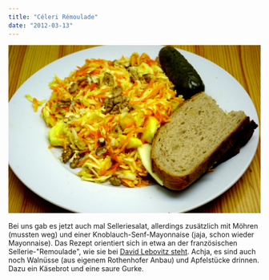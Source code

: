 ```yaml
---
title: "Céleri Rémoulade"
date: "2012-03-13"
---
```


[![](images/imgp8691.jpg "Selleriesalat")](http://apfeleimer.wordpress.com/2012/03/13/celeri-remoulade/imgp8691/)

Bei uns gab es jetzt auch mal Selleriesalat, allerdings zusätzlich mit Möhren (mussten weg) und einer Knoblauch-Senf-Mayonnaise (jaja, schon wieder Mayonnaise). Das Rezept orientiert sich in etwa an der französischen Sellerie-"Remoulade", wie sie bei [David Lebovitz steht](http://www.davidlebovitz.com/2010/04/celery-root-remoulade-celeri-rem/). Achja, es sind auch noch Walnüsse (aus eigenem Rothenhofer Anbau) und Apfelstücke drinnen. Dazu ein Käsebrot und eine saure Gurke.
